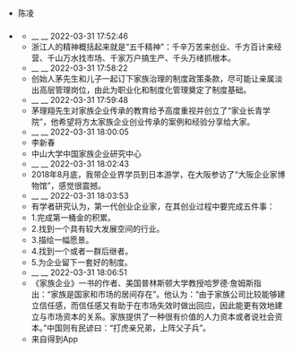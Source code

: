- 陈凌
- ### 
    - __ __ 2022-03-31 17:52:46
    - 浙江人的精神概括起来就是“五千精神”：千辛万苦来创业、千方百计来经营、千山万水找市场、千家万户搞生产、千头万绪抓根本。
    - __ __ 2022-03-31 17:58:22
    - 创始人茅先生和儿子一起订下家族治理的制度政策条款，尽可能让亲属淡出高层管理岗位，由此为职业化和制度化管理奠定了制度基础。
    - __ __ 2022-03-31 17:59:48
    - 茅理翔先生对家族企业传承的教育给予高度重视并创立了“家业长青学院”，他希望将方太家族企业创业传承的案例和经验分享给大家。
    - __ __ 2022-03-31 18:00:05
    - 李新春
    - 中山大学中国家族企业研究中心
    - __ __ 2022-03-31 18:02:43
    - 2018年8月底，我带企业界学员到日本游学，在大阪参访了“大阪企业家博物馆”，感觉很震撼。
    - __ __ 2022-03-31 18:03:53
    - 有学者研究认为，第一代创业企业家，在其创业过程中要完成五件事：
    - 1.完成第一桶金的积累。
    - 2.找到一个具有较大发展空间的行业。
    - 3.描绘一幅愿景。
    - 4.找到一个或者一群后继者。
    - 5.为企业留下一套好的制度。
    - __ __ 2022-03-31 18:06:51
    - 《家族企业》一书的作者、美国普林斯顿大学教授哈罗德·詹姆斯指出：“家族是国家和市场的居间存在”。他认为：“由于家族公司比较能够建立信任感，而信任感又有助于在市场失效时做出回应，因此能更有效地建立与市场资本的关系。家族提供了一种很有价值的人力资本或者说社会资本。”中国则有民谚曰：“打虎亲兄弟，上阵父子兵”。
    - 来自得到App
